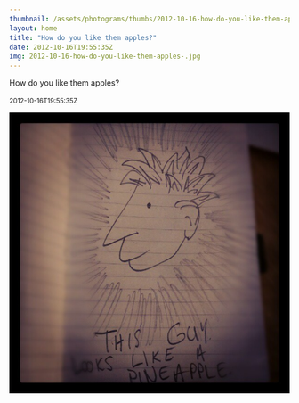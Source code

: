 ```yaml
---
thumbnail: /assets/photograms/thumbs/2012-10-16-how-do-you-like-them-apples-.png
layout: home
title: "How do you like them apples?"
date: 2012-10-16T19:55:35Z
img: 2012-10-16-how-do-you-like-them-apples-.jpg
---
```


How do you like them apples?

<small>2012-10-16T19:55:35Z</small>

![How do you like them apples?](/assets/photograms/original/2012-10-16-how-do-you-like-them-apples-.jpg)
